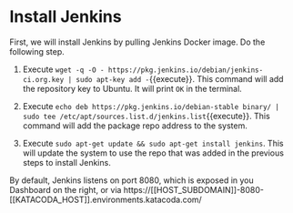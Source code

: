 # Install Jenkins

First, we will install Jenkins by pulling Jenkins Docker image. Do the following step.

1. Execute `wget -q -O - https://pkg.jenkins.io/debian/jenkins-ci.org.key | sudo apt-key add -`{{execute}}. This command will add the repository key to Ubuntu. It will print  `OK` in the terminal.

2. Execute `echo deb https://pkg.jenkins.io/debian-stable binary/ | sudo tee /etc/apt/sources.list.d/jenkins.list`{{execute}}. This command will add the package repo
address to the system.

3. Execute `sudo apt-get update && sudo apt-get install jenkins`. This will update the system to use the repo that was added in the previous steps to install Jenkins.

By default, Jenkins listens on port 8080, which is exposed in you Dashboard on the right, or via https://[[HOST_SUBDOMAIN]]-8080-[[KATACODA_HOST]].environments.katacoda.com/
